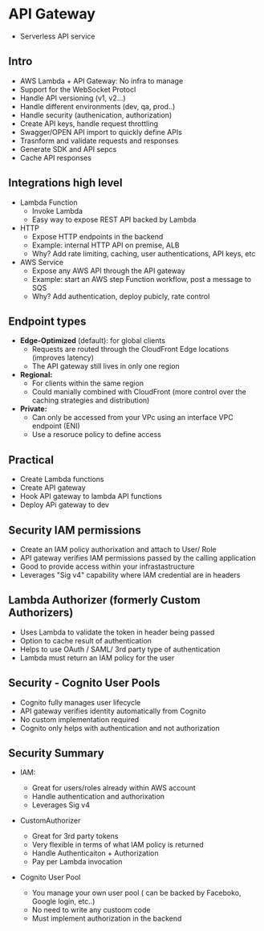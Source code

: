 # API Gateway

- Serverless API service


## Intro

- AWS Lambda + API Gateway: No infra to manage
- Support for the WebSocket Protocl
- Handle API versioning (v1, v2...)
- Handle different environments (dev, qa, prod..)
- Handle security (authenication, authorization)
- Create API keys, handle request throttling
- Swagger/OPEN API import to quickly define APIs
- Trasnform and validate requests and responses
- Generate SDK and API sepcs
- Cache API responses

## Integrations high level

- Lambda Function
  - Invoke Lambda 
  - Easy way to expose REST API backed by Lambda
- HTTP
  - Expose HTTP endpoints in the backend
  - Example: internal HTTP API on premise, ALB
  - Why? Add rate limiting, caching, user authentications, API keys, etc
- AWS Service
  - Expose any AWS API through the API gateway
  - Example: start an AWS step Function workflow, post a message to SQS
  - Why? Add authentication, deploy pubicly, rate control

## Endpoint types

- **Edge-Optimized** (default): for global clients
  - Requests are routed through the CloudFront Edge locations (improves latency)
  - The API gateway still lives in only one region
- **Regional:**
  - For clients within the same region
  - Could manially combined with CloudFront (more control over the caching strategies and distribution)
- **Private:**
  - Can only be accessed from your VPc using an interface VPC endpoint (ENI)
  - Use a resoruce policy to define access

## Practical

- Create Lambda functions
- Create API gateway
- Hook API gateway to lambda API functions
- Deploy APi gateway to dev

## Security IAM permissions

- Create an IAM policy authorixation and attach to User/ Role
- API gateway verifies IAM permissions passed by the calling application
- Good to provide access within your infrastastructure
- Leverages "Sig v4" capability where IAM credential are in headers

## Lambda Authorizer (formerly Custom Authorizers)

- Uses Lambda to validate the token in header being passed
- Option to cache result of authentication
- Helps to use OAuth / SAML/ 3rd party type of authentication
- Lambda must return an IAM policy for the user


## Security - Cognito User Pools

- Cognito fully manages user lifecycle
- API gateway verifies identity automatically from Cognito
- No custom implementation required
- Cognito only helps with authentication and not authorization

## Security Summary

- IAM:
  - Great for users/roles already within AWS account
  - Handle authentication and authorixation
  - Leverages Sig v4

- CustomAuthorizer
  - Great for 3rd party tokens
  - Very flexible in terms of what IAM policy is returned
  - Handle Authenticaiton + Authorization
  - Pay per Lambda invocation

- Cognito User Pool
  - You manage your own user pool ( can be backed by Faceboko, Google login, etc..)
  - No need to write any custoom code
  - Must implement authorization in the backend